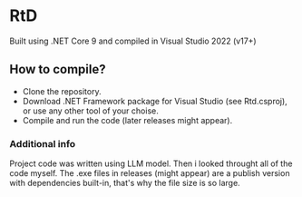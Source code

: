 # RtD

Built using .NET Core 9 and compiled in Visual Studio 2022 (v17+)

## How to compile?

- Clone the repository.
- Download .NET Framework package for Visual Studio (see Rtd.csproj), or use any other tool of your choise.
- Compile and run the code (later releases might appear).

### Additional info

Project code was written using LLM model. Then i looked throught all of the code myself.
The .exe files in releases (might appear) are a publish version with dependencies built-in, that's why the file size is so large.